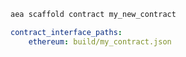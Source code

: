 ``` bash
aea scaffold contract my_new_contract
```
``` yaml
contract_interface_paths:
    ethereum: build/my_contract.json
```
